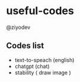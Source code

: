 # useful-codes
@ziyodev

## Codes list

- text-to-speach (english)
- chatgpt (chat)
- stability ( draw image )
